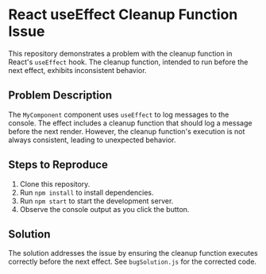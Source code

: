 # React useEffect Cleanup Function Issue

This repository demonstrates a problem with the cleanup function in React's `useEffect` hook. The cleanup function, intended to run before the next effect, exhibits inconsistent behavior.

## Problem Description

The `MyComponent` component uses `useEffect` to log messages to the console. The effect includes a cleanup function that should log a message before the next render. However, the cleanup function's execution is not always consistent, leading to unexpected behavior. 

## Steps to Reproduce

1. Clone this repository.
2. Run `npm install` to install dependencies.
3. Run `npm start` to start the development server.
4. Observe the console output as you click the button.

## Solution

The solution addresses the issue by ensuring the cleanup function executes correctly before the next effect. See `bugSolution.js` for the corrected code.